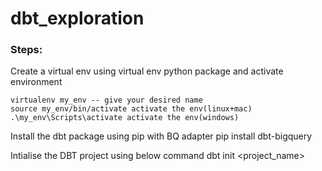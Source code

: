 # dbt_exploration
### Steps:
Create a virtual env using virtual env python package and activate environment

    virtualenv my_env -- give your desired name
    source my_env/bin/activate activate the env(linux+mac)
    .\my_env\Scripts\activate activate the env(windows)

Install the dbt package using pip with BQ adapter
    pip install dbt-bigquery

Intialise the DBT project using below command
 dbt init <project_name> 